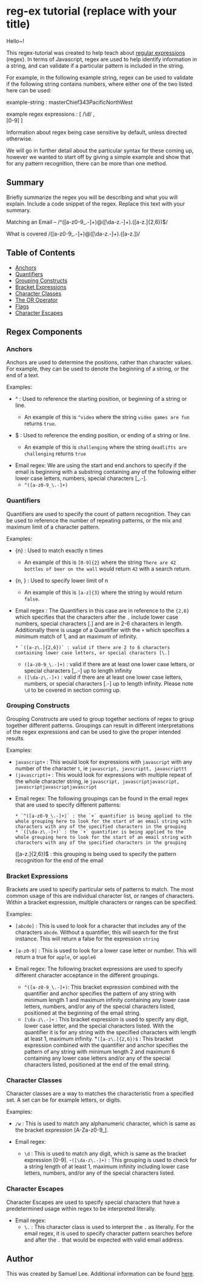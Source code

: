 # reg-ex tutorial (replace with your title)

Hello~!

This regex-tutorial was created to help teach about [regular expressions](https://developer.mozilla.org/en-US/docs/Web/JavaScript/Guide/Regular_Expressions) (regex). In terms of Javascript, regex are used to help identify information in a string, and can validate if a particular pattern is included in the string.

For example, in the following example string, regex can be used to validate if the following string contains numbers, where either one of the two listed here can be used:

example-string : masterChief343PacificNorthWest

example regex expressions : [
/\d/ ,  
 [0-9]
]

Information about regex being case sensitive by default, unless directed otherwise.

We will go in further detail about the particular syntax for these coming up, however we wanted to start off by giving a simple example and show that for any pattern recognition, there can be more than one method.

## Summary

Briefly summarize the regex you will be describing and what you will explain. Include a code snippet of the regex. Replace this text with your summary.

Matching an Email – /^([a-z0-9_\.-]+)@([\da-z\.-]+)\.([a-z\.]{2,6})$/

What is covered
/([a-z0-9_\.-]+)@([\da-z\.-]+)\.([a-z\.])/

## Table of Contents

- [Anchors](#anchors)
- [Quantifiers](#quantifiers)
- [Grouping Constructs](#grouping-constructs)
- [Bracket Expressions](#bracket-expressions)
- [Character Classes](#character-classes)
- [The OR Operator](#the-or-operator)
- [Flags](#flags)
- [Character Escapes](#character-escapes)

## Regex Components

### Anchors

Anchors are used to determine the positions, rather than character values. For example, they can be used to denote the beginning of a string, or the end of a text.

Examples:

- ^ : Used to reference the starting position, or beginning of a string or line.

  - An example of this is `^video` where the string `video games are fun` returns `true`.

- $ : Used to reference the ending position, or ending of a string or line.
  - An example of this is `challenging` where the string `deadlifts are challenging` returns `true`

* Email regex: We are using the start and end anchors to specify if the email is beginning with a substring containing any of the following either lower case letters, numbers, special characters [_\.-].
  - `^([a-z0-9_\.-]+)`

### Quantifiers

Quantifiers are used to specify the count of pattern recognition. They can be used to reference the number of repeating patterns, or the mix and maximum limit of a character pattern.

Examples:

- {n} : Used to match exactly n times

  - An example of this is `[0-9]{2}` where the string `There are 42 bottles of beer on the wall` would return `42` with a search return.

- {n, } : Used to specify lower limit of n
  - An example of this is `[a-z]{3}` where the string `by` would return `false`.

* Email regex : The Quantifiers in this case are in reference to the `{2,6}` which specifies that the characters after the `.` include lower case numbers, special characters [\.] and are in 2-6 characters in length.
  Additionally there is usage of a Quantifier with the `+` which specifies a minimum match of 1, and an maximum of infinity.

      * `([a-z\.]{2,6})` : valid if there are 2 to 6 characters containing lower case letters, or special characters [\.]

  - `([a-z0-9_\.-]+)` : valid if there are at least one lower case letters, or special characters [_\.-] up to length infinity
  - `([\da-z\.-]+)` : valid if there are at least one lower case letters, numbers, or special characters [\.-] up to length infinity. Please note `\d` to be covered in section coming up.

### Grouping Constructs

Grouping Constructs are used to group together sections of regex to group together different patterns. Groupings can result in different interpretations of the regex expressions and can be used to give the proper intended results.

Examples:

- `javascript+` : This would look for expressions with `javascript` with any number of the character `t`, ie `javascript, javscriptt, javascripttt`
- `(javascript)+` : This would look for expressions with multiple repeat of the whole character string, ie `javascript, javascriptjavascript,      javascriptjavascriptjavascript`

* Email regex: The following groupings can be found in the email regex that are used to specify different patterns:

      * `^([a-z0-9_\.-]+)` : the `+` quantifier is being applied to the whole grouping here to look for the start of an email string with characters with any of the specified characters in the grouping
      * `([\da-z\.-]+)` : the `+` quantifier is being applied to the whole grouping here to look for the start of an email string with characters with any of the specified characters in the grouping

  ([a-z\.]{2,6})$ : this grouping is being used to specify the pattern recognition for the end of the email

### Bracket Expressions

Brackets are used to specify particular sets of patterns to match. The most common usage of this are individual character list, or ranges of characters. Within a bracket expression, multiple characters or ranges can be specified.

Examples:

- `[abcde]` : This is used to look for a character that includes any of the characters `abcde`. Without a quantifier, this will search for the first instance. This will return a false for the expression `string`
- `[a-z0-9]` : This is used to look for a lower case letter or number. This will return a true for `apple`, or `apple6`

- Email regex: The following bracket expressions are used to specify different character acceptance in the different groupings.
  - `^([a-z0-9_\.-]+)`: This bracket expression combined with the quantifier and anchor specifies the pattern of any string with minimum length 1 and maximum infinity containing any lower case letters, numbers, and/or any of the special characters listed, positioned at the beginning of the email string.
  - `[\da-z\.-]+` : This bracket expression is used to specify any digit, lower case letter, and the special characters listed. With the quantifier it is for any string with the specified characters with length at least 1, maximum infinity. \*`([a-z\.]{2,6})$` : This bracket expression combined with the quantifier and anchor specifies the pattern of any string with minimum length 2 and maximum 6 containing any lower case letters and/or any of the special characters listed, positioned at the end of the email string.

### Character Classes

Character classes are a way to matches the characteristic from a specified set. A set can be for example letters, or digits.

Examples:

- `/w` : This is used to match any alphanumeric character, which is same as the bracket expression [A-Za-z0-9_].

- Email regex:
  - `\d` : This is used to match any digit, which is same as the bracket expression [0-9]. -`([\da-z\.-]+)` : This grouping is used to check for a string length of at least 1, maximum infinity including lower case letters, numbers, and/or any of the special characters listed.

### Character Escapes

Character Escapes are used to specify special characters that have a predetermined usage within regex to be interpreted literally.

- Email regex:
  - `\.` : This character class is used to interpret the `.` as literally. For the email regex, it is used to specify character pattern searches before and after the `.` that would be expected with valid email address.

## Author

This was created by Samuel Lee. Additional information can be found [here](https://github.com/samlee088).
